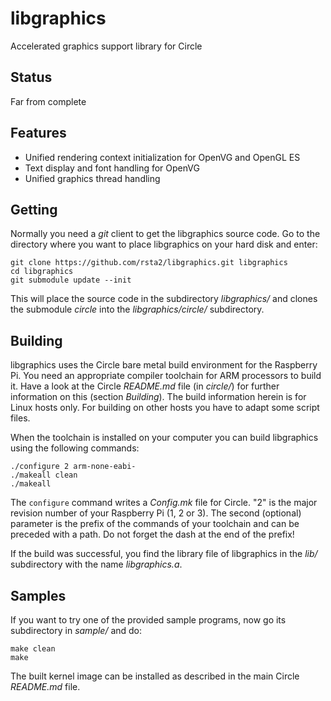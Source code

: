 libgraphics
===========

Accelerated graphics support library for Circle

Status
------

Far from complete

Features
--------

* Unified rendering context initialization for OpenVG and  OpenGL ES
* Text display and font handling for OpenVG
* Unified graphics thread handling

Getting
-------

Normally you need a *git* client to get the libgraphics source code. Go to the directory where you want to place libgraphics on your hard disk and enter:

	git clone https://github.com/rsta2/libgraphics.git libgraphics
	cd libgraphics
	git submodule update --init

This will place the source code in the subdirectory *libgraphics/* and clones the submodule *circle* into the *libgraphics/circle/* subdirectory.

Building
--------

libgraphics uses the Circle bare metal build environment for the Raspberry Pi. You need an appropriate compiler toolchain for ARM processors to build it. Have a look at the Circle *README.md* file (in *circle/*) for further information on this (section *Building*). The build information herein is for Linux hosts only. For building on other hosts you have to adapt some script files.

When the toolchain is installed on your computer you can build libgraphics using the following commands:

	./configure 2 arm-none-eabi-
	./makeall clean
	./makeall

The `configure` command writes a *Config.mk* file for Circle. "2" is the major revision number of your Raspberry Pi (1, 2 or 3). The second (optional) parameter is the prefix of the commands of your toolchain and can be preceded with a path. Do not forget the dash at the end of the prefix!

If the build was successful, you find the library file of libgraphics in the *lib/* subdirectory with the name *libgraphics.a*.

Samples
-------

If you want to try one of the provided sample programs, now go its subdirectory in *sample/* and do:

	make clean
	make

The built kernel image can be installed as described in the main Circle *README.md* file.
